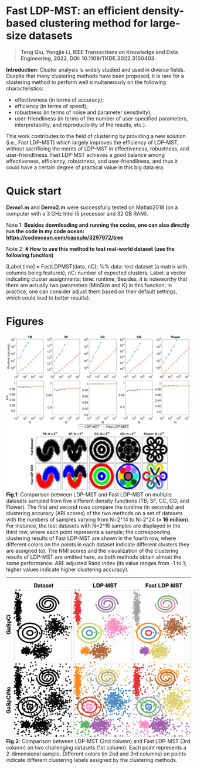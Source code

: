 # Fast LDP-MST: an efficient density-based clustering method for large-size datasets 

>**Teng Qiu, Yongjie Li, IEEE Transactions on Knowledge and Data Engineering, 2022, DOI: 10.1109/TKDE.2022.3150403.**

**Introduction**: Cluster analysis is widely studied and used in diverse
fields. Despite that
many clustering methods have been proposed, it is rare for a clustering
method to perform well simultaneously on the following characteristics:  
* effectiveness (in terms of accuracy);
* efficiency (in terms of speed);
* robustness (in terms of noise and parameter sensitivity);
* user-friendliness (in terms of the number of user-specified parameters,
interpretability, and reproducibility of the results, etc.). 

This work contributes to the field of clustering by providing a new solution (i.e., Fast LDP-MST) which largely improves the efficiency of LDP-MST, without sacrificing the merits of LDP-MST in effectiveness, robustness, and user-friendliness. 
Fast LDP-MST achieves a good balance among effectiveness, efficiency, robustness, and user-friendliness, and thus it could
have a certain degree of practical value in this big data era.

# Quick start
**Demo1.m** and **Demo2.m** were successfully tested on Matlab2018 (on a computer with a 3 GHz Intel i5 processor and 32 GB RAM). 

Note 1: **Besides downloading and running the codes, one can also directly run the code in my code ocean: https://codeocean.com/capsule/3297972/tree**

Note 2: **# How to use this method to test real-world dataset (use the following function)**

[Label,time] = FastLDPMST(data, nC); %% data: test dataset (a matrix with columns being features); nC: number of expected clusters; Label: a vector indicating cluster assignments; time: runtime; Besides, it is noteworthy that there are actually two parameters (MinSize and K) in this function; in practice, one can consider adjust them based on their default settings, which could lead to better results). 

# Figures

![Fig.1](https://github.com/Teng-Qiu-Clustering/Fast-LDP-MST-Clustering/blob/main/Result/LDPMST-vs-FastLDPMST_on_TB_SF_CC_CG_Flower.png)
**Fig.1**: Comparison between LDP-MST and Fast LDP-MST on multiple datasets sampled from five different density functions (TB, SF, CC, CG, and Flower). The first and second rows compare the runtime (in seconds) and clustering accuracy
(ARI scores) of the two methods on a set of datasets with the numbers of samples varying from N=2^14 to N=2^24 (**> 16 million**). For instance, the test datasets with N=2^15 samples are displayed in the third row, where each point represents a sample; the corresponding clustering results of Fast LDP-MST are shown in the fourth row, where different colors on the points in each dataset indicate different clusters they are assigned to). The NMI scores and the visualization of the clustering results of LDP-MST are omitted here, as both methods obtain almost the same performance. ARI: adjusted Rand index (its value ranges
from -1 to 1; higher values
indicate higher clustering accuracy). 
 
 
 **** 
 
 ![Fig.2](https://github.com/Teng-Qiu-Clustering/Fast-LDP-MST-Clustering/blob/main/Result/LDPMST-vs-FastLDPMST_on_GSC.png)
**Fig.2**: Comparison between LDP-MST (2nd column) and Fast LDP-MST (3rd column)
on two challenging datasets (1st column). Each point represents a 2-dimensional sample. Different colors (in 2nd and 3rd columns) on points indicate different clustering labels assigned by the clustering methods. 
 
 
